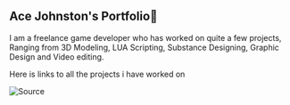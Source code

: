 ## Ace Johnston's Portfolio👋

I am a freelance game developer who has worked on quite a few projects, Ranging from 3D Modeling, LUA Scripting, Substance Designing, Graphic Design and Video editing.

Here is links to all the projects i have worked on

![Source]()






<!--
**SpeedyUG/SpeedyUG** is a ✨ _special_ ✨ repository because its `README.md` (this file) appears on your GitHub profile.

Here are some ideas to get you started:

- 🔭 I’m currently working on ...
- 🌱 I’m currently learning ...
- 👯 I’m looking to collaborate on ...
- 🤔 I’m looking for help with ...
- 💬 Ask me about ...
- 📫 How to reach me: ...
- 😄 Pronouns: ...
- ⚡ Fun fact: ...
-->
